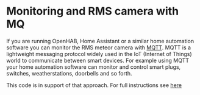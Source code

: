 # Monitoring and RMS camera with MQ 

If you are running OpenHAB, Home Assistant or a similar home automation software you can monitor the RMS meteor camera with [MQTT](https://mqtt.org/).  MQTT is a lightweight messaging protocol widely used in the IoT (Internet of Things) world to communicate between smart devices. For example using MQTT your home automation software can monitor and control smart plugs, switches, weatherstations, doorbells and so forth.

This code is in support of that approach. For full instructions see [here](https://github.com/markmac99/ukmon-pitools/wiki/Monitoring_with_MQTT)
